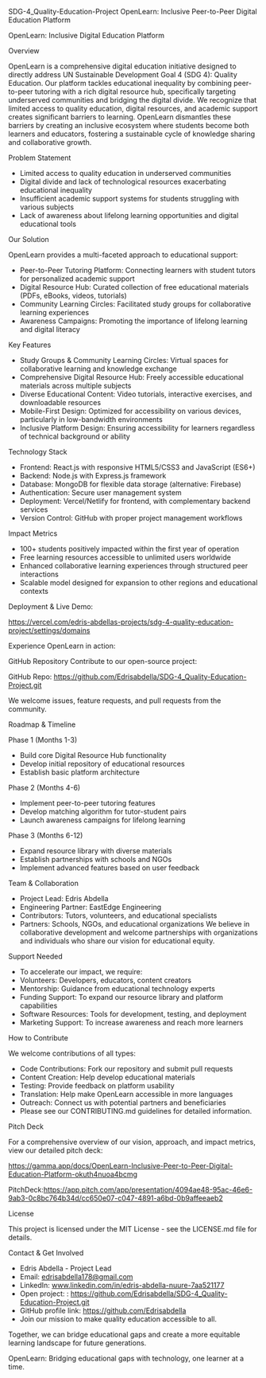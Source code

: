 SDG-4_Quality-Education-Project
OpenLearn: Inclusive Peer-to-Peer Digital Education Platform

OpenLearn: Inclusive Digital Education Platform

Overview

OpenLearn is a comprehensive digital education initiative designed to directly address UN Sustainable Development Goal 4 (SDG 4): Quality Education. Our platform tackles educational inequality by combining peer-to-peer tutoring with a rich digital resource hub, specifically targeting underserved communities and bridging the digital divide. We recognize that limited access to quality education, digital resources, and academic support creates significant barriers to learning. OpenLearn dismantles these barriers by creating an inclusive ecosystem where students become both learners and educators, fostering a sustainable cycle of knowledge sharing and collaborative growth.

Problem Statement

- Limited access to quality education in underserved communities
- Digital divide and lack of technological resources exacerbating educational inequality
- Insufficient academic support systems for students struggling with various subjects
- Lack of awareness about lifelong learning opportunities and digital educational tools
  
Our Solution

OpenLearn provides a multi-faceted approach to educational support:

- Peer-to-Peer Tutoring Platform: Connecting learners with student tutors for personalized academic support
- Digital Resource Hub: Curated collection of free educational materials (PDFs, eBooks, videos, tutorials)
- Community Learning Circles: Facilitated study groups for collaborative learning experiences
- Awareness Campaigns: Promoting the importance of lifelong learning and digital literacy

Key Features

- Study Groups & Community Learning Circles: Virtual spaces for collaborative learning and knowledge exchange
- Comprehensive Digital Resource Hub: Freely accessible educational materials across multiple subjects
- Diverse Educational Content: Video tutorials, interactive exercises, and downloadable resources
- Mobile-First Design: Optimized for accessibility on various devices, particularly in low-bandwidth environments
- Inclusive Platform Design: Ensuring accessibility for learners regardless of technical background or ability

Technology Stack

- Frontend: React.js with responsive HTML5/CSS3 and JavaScript (ES6+)
- Backend: Node.js with Express.js framework
- Database: MongoDB for flexible data storage (alternative: Firebase)
- Authentication: Secure user management system
- Deployment: Vercel/Netlify for frontend, with complementary backend services
- Version Control: GitHub with proper project management workflows

Impact Metrics

- 100+ students positively impacted within the first year of operation
- Free learning resources accessible to unlimited users worldwide
- Enhanced collaborative learning experiences through structured peer interactions
- Scalable model designed for expansion to other regions and educational contexts

Deployment & Live Demo:

https://vercel.com/edris-abdellas-projects/sdg-4-quality-education-project/settings/domains

Experience OpenLearn in action:

GitHub Repository Contribute to our open-source project: 

GitHub Repo: https://github.com/Edrisabdella/SDG-4_Quality-Education-Project.git 

We welcome issues, feature requests, and pull requests from the community.

Roadmap & Timeline

Phase 1 (Months 1-3)

- Build core Digital Resource Hub functionality
- Develop initial repository of educational resources
- Establish basic platform architecture
  
Phase 2 (Months 4-6)

- Implement peer-to-peer tutoring features
- Develop matching algorithm for tutor-student pairs
- Launch awareness campaigns for lifelong learning
  
Phase 3 (Months 6-12)

- Expand resource library with diverse materials
- Establish partnerships with schools and NGOs
- Implement advanced features based on user feedback

Team & Collaboration

- Project Lead: Edris Abdella
- Engineering Partner: EastEdge Engineering
- Contributors: Tutors, volunteers, and educational specialists
- Partners: Schools, NGOs, and educational organizations 
We believe in collaborative development and welcome partnerships with organizations and individuals who share our vision for educational equity.

Support Needed

- To accelerate our impact, we require:
- Volunteers: Developers, educators, content creators
- Mentorship: Guidance from educational technology experts
- Funding Support: To expand our resource library and platform capabilities
- Software Resources: Tools for development, testing, and deployment
- Marketing Support: To increase awareness and reach more learners

How to Contribute

We welcome contributions of all types:

- Code Contributions: Fork our repository and submit pull requests
- Content Creation: Help develop educational materials
- Testing: Provide feedback on platform usability
- Translation: Help make OpenLearn accessible in more languages
- Outreach: Connect us with potential partners and beneficiaries
- Please see our CONTRIBUTING.md guidelines for detailed information.

Pitch Deck

For a comprehensive overview of our vision, approach, and impact metrics, view our detailed pitch deck: 

https://gamma.app/docs/OpenLearn-Inclusive-Peer-to-Peer-Digital-Education-Platform-okuth4nuoa4bcmg 

PitchDeck:https://app.pitch.com/app/presentation/4094ae48-95ac-46e6-9ab3-0c8bc764b34d/cc650e07-c047-4891-a6bd-0b9affeeaeb2

License

This project is licensed under the MIT License - see the LICENSE.md file for details.

Contact & Get Involved

- Edris Abdella - Project Lead
- Email: edrisabdella178@gmail.com
- LinkedIn: www.linkedin.com/in/edris-abdella-nuure-7aa521177
- Open project: : https://github.com/Edrisabdella/SDG-4_Quality-Education-Project.git
- GitHub profile link: https://github.com/Edrisabdella
- Join our mission to make quality education accessible to all.
  
Together, we can bridge educational gaps and create a more equitable learning landscape for future generations.

OpenLearn: Bridging educational gaps with technology, one learner at a time.
